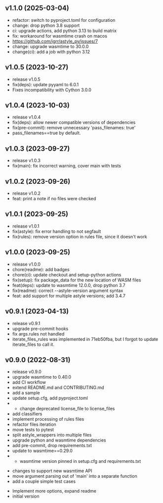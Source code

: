 ## v1.1.0 (2025-03-04)


- refactor: switch to pyproject.toml for configuration
- change: drop python 3.8 support
- ci: upgrade actions, add python 3.13 to build matrix
- fix: workaround for wasmtime crash on macos
- https://github.com/igrr/astyle_py/issues/7
- change: upgrade wasmtime to 30.0.0
- change(ci): add a job with python 3.12

## v1.0.5 (2023-10-27)


- release v1.0.5
- fix(deps): update pyyaml to 6.0.1
- Fixes incompatibility with Cython 3.0.0

## v1.0.4 (2023-10-03)


- release v1.0.4
- fix(deps): allow newer compatible versions of dependencies
- fix(pre-commit): remove unnecessary 'pass_filenames: true'
- pass_filenames==true by default.

## v1.0.3 (2023-09-27)


- release v1.0.3
- fix(main): fix incorrect warning, cover main with tests

## v1.0.2 (2023-09-26)


- release v1.0.2
- feat: print a note if no files were checked

## v1.0.1 (2023-09-25)


- release v1.0.1
- fix(astyle): fix error handling to not segfault
- fix(rules): remove version option in rules file, since it doesn't work

## v1.0.0 (2023-09-25)


- release v1.0.0
- chore(readme): add badges
- chore(ci): update checkout and setup-python actions
- fix(setup): fix package_data for the new location of WASM files
- feat(deps): update to wasmtime 12.0.0, drop python 3.7
- fix(readme): correct --astyle-version argument syntax
- feat: add support for multiple astyle versions; add 3.4.7

## v0.9.1 (2023-04-13)


- release v0.9.1
- upgrade pre-commit hooks
- fix args.rules not handled
- iterate_files_rules was implemented in 71eb50fba, but I forgot to
update iterate_files to call it.

## v0.9.0 (2022-08-31)


- release v0.9.0
- upgrade wasmtime to 0.40.0
- add CI workflow
- extend README.md and CONTRIBUTING.md
- add a sample
- update setup.cfg, add pyproject.toml
- - change deprecated license_file to license_files
- add classifiers
- implement processing of rules files
- refactor files iteration
- move tests to pytest
- split astyle_wrappers into multiple files
- upgrade python and wasmtime dependencies
- add pre-commit, drop requirements.txt
- update to wasmtime==0.29.0
- * wasmtime version pinned in setup.cfg and requirements.txt
* changes to support new wasmtime API
* move argument parsing out of 'main' into a separate function
* add a couple simple test cases
- Implement more options, expand readme
- initial version
